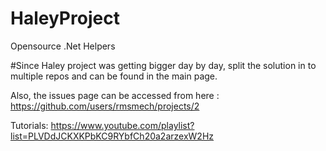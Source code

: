 # HaleyProject
Opensource .Net Helpers

#Since Haley project was getting bigger day by day, split the solution in to multiple repos and can be found in the main page.

Also, the issues page can be accessed from here : https://github.com/users/rmsmech/projects/2

Tutorials:
https://www.youtube.com/playlist?list=PLVDdJCKXKPbKC9RYbfCh20a2arzexW2Hz

